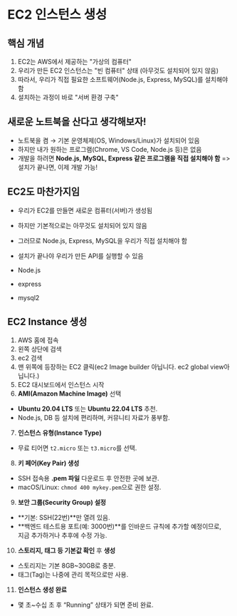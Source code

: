 # EC2 인스턴스 생성

## 핵심 개념

1. EC2는 AWS에서 제공하는 "가상의 컴퓨터"
2. 우리가 만든 EC2 인스턴스는 "빈 컴퓨터" 상태 (아무것도 설치되어 있지 않음)
3. 따라서, 우리가 직접 필요한 소프트웨어(Node.js, Express, MySQL)를 설치해야 함
4. 설치하는 과정이 바로 "서버 환경 구축"

## 새로운 노트북을 산다고 생각해보자!

- 노트북을 켬 → 기본 운영체제(OS, Windows/Linux)가 설치되어 있음
- 하지만 내가 원하는 프로그램(Chrome, VS Code, Node.js 등)은 없음
- 개발을 하려면 **Node.js, MySQL, Express 같은 프로그램을 직접 설치해야 함**
  => 설치가 끝나면, 이제 개발 가능!

## EC2도 마찬가지임

- 우리가 EC2를 만들면 새로운 컴퓨터(서버)가 생성됨
- 하지만 기본적으로는 아무것도 설치되어 있지 않음
- 그러므로 Node.js, Express, MySQL을 우리가 직접 설치해야 함
- 설치가 끝나야 우리가 만든 API를 실행할 수 있음

- Node.js
- express
- mysql2

## EC2 Instance 생성

1. AWS 홈에 접속
2. 왼쪽 상단에 검색
3. ec2 검색
4. 맨 위쪽에 등장하는 EC2 클릭(ec2 Image builder 아닙니다. ec2 global view아닙니다.)
5. EC2 대시보드에서 인스턴스 시작
6. **AMI(Amazon Machine Image)** 선택

- **Ubuntu 20.04 LTS** 또는 **Ubuntu 22.04 LTS** 추천.
- Node.js, DB 등 설치에 편리하며, 커뮤니티 자료가 풍부함.

7. **인스턴스 유형(Instance Type)**

- 무료 티어면 `t2.micro` 또는 `t3.micro`를 선택.

8. **키 페어(Key Pair) 생성**

- SSH 접속용 **.pem 파일** 다운로드 후 안전한 곳에 보관.
- macOS/Linux: `chmod 400 mykey.pem`으로 권한 설정.

9. **보안 그룹(Security Group) 설정**

- **기본: SSH(22번)**만 열려 있음.
- **백엔드 테스트용 포트(예: 3000번)**를 인바운드 규칙에 추가할 예정이므로,  
  지금 추가하거나 추후에 수정 가능.

10. **스토리지, 태그 등 기본값 확인** 후 **생성**

- 스토리지는 기본 8GB~30GB로 충분.
- 태그(Tag)는 나중에 관리 목적으로만 사용.

11. **인스턴스 생성 완료**

- 몇 초~수십 초 후 “Running” 상태가 되면 준비 완료.